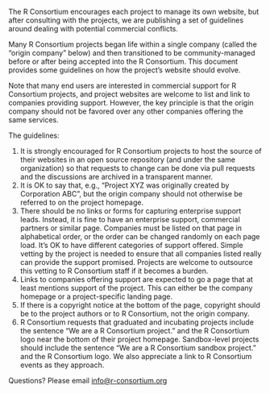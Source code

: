 The R Consortium encourages each project to manage its own website, but after consulting with the projects,
we are publishing a set of guidelines around dealing with potential commercial conflicts.

Many R Consortium projects began life within a single company (called the “origin company” below) and
then transitioned to be community-managed before or after being accepted into the R Consortium. This
document provides some guidelines on how the project’s website should evolve.

Note that many end users are interested in commercial support for R Consortium projects, and project
websites are welcome to list and link to companies providing support. However, the key principle
is that the origin company should not be favored over any other companies offering the same
services.

The guidelines:

1. It is strongly encouraged for R Consortium projects to host the source of their websites in an open
source repository (and under the same organization) so that requests to change can be done via
pull requests and the discussions are archived in a transparent manner.
1. It is OK to say that, e.g., “Project XYZ was originally created by Corporation ABC”, but the origin
company should not otherwise be referred to on the project homepage.
1. There should be no links or forms for capturing enterprise support leads. Instead, it is fine
to have an enterprise support, commercial partners or similar page. Companies must be listed on
that page in alphabetical order, or the order can be changed randomly on each page load. It’s OK
to have different categories of support offered. Simple vetting by the project is needed to ensure
that all companies listed really can provide the support promised. Projects are welcome to outsource
this vetting to R Consortium staff if it becomes a burden.
1. Links to companies offering support are expected to go a page that at least mentions support of
the project. This can either be the company homepage or a project-specific landing page.
1. If there is a copyright notice at the bottom of the page, copyright should be to the project authors
or to R Consortium, not the origin company.
1. R Consortium requests that graduated and incubating projects include the sentence “We are a R Consortium project.” and the R Consortium logo near the bottom of their project homepage.
Sandbox-level projects should include the sentence “We are a R Consortium
sandbox project.” and the R Consortium logo. We also appreciate a link to R Consortium events as they approach.

Questions? Please email info@r-consortium.org

